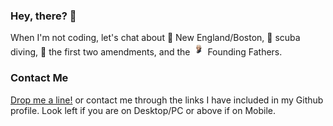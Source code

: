 ### Hey, there? 👋

When I'm not coding, let's chat about 🗽 New England/Boston, 🤿 scuba diving, 📜 the first two amendments, and the <img src="fig/founding_father.png" alt="Founding Fathers" width="20" height="20"> Founding Fathers.

### Contact Me

[Drop me a line!](mailto:m@ysfi.me?subject=GitHub%20Profile) or contact me through the links I have included in my Github profile. Look left if you are on Desktop/PC or above if on Mobile.
